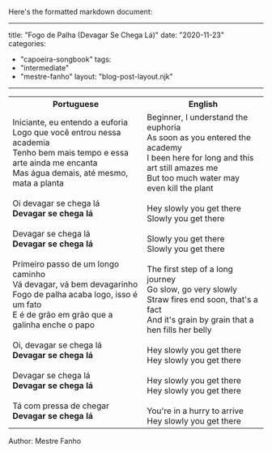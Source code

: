 Here's the formatted markdown document:

---
title: "Fogo de Palha (Devagar Se Chega Lá)"
date: "2020-11-23"
categories: 
  - "capoeira-songbook"
tags: 
  - "intermediate"
  - "mestre-fanho"
layout: "blog-post-layout.njk"
---

<table class="capoeira-table">
    <tr class="header-row">
        <th>Portuguese</th>
        <th>English</th>
    </tr>
    <tr>
        <td>Iniciante, eu entendo a euforia<br>
        Logo que você entrou nessa academia<br>
        Tenho bem mais tempo e essa arte ainda me encanta<br>
        Mas água demais, até mesmo, mata a planta<br>
        <br>
        Oi devagar se chega lá<br>
        <strong>Devagar se chega lá</strong><br>
        <br>
        Devagar se chega lá<br>
        <strong>Devagar se chega lá</strong><br>
        <br>
        Primeiro passo de um longo caminho<br>
        Vá devagar, vá bem devagarinho<br>
        Fogo de palha acaba logo, isso é um fato<br>
        E é de grão em grão que a galinha enche o papo<br>
        <br>
        Oi, devagar se chega lá<br>
        <strong>Devagar se chega lá</strong><br>
        <br>
        Devagar se chega lá<br>
        <strong>Devagar se chega lá</strong><br>
        <br>
        Tá com pressa de chegar<br>
        <strong>Devagar se chega lá</strong></td>
        <td>Beginner, I understand the euphoria<br>
        As soon as you entered the academy<br>
        I been here for long and this art still amazes me<br>
        But too much water may even kill the plant<br>
        <br>
        Hey slowly you get there<br>
        Slowly you get there<br>
        <br>
        Slowly you get there<br>
        Slowly you get there<br>
        <br>
        The first step of a long journey<br>
        Go slow, go very slowly<br>
        Straw fires end soon, that's a fact<br>
        And it's grain by grain that a hen fills her belly<br>
        <br>
        Hey slowly you get there<br>
        Hey slowly you get there<br>
        <br>
        Hey slowly you get there<br>
        Hey slowly you get there<br>
        <br>
        You're in a hurry to arrive<br>
        Hey slowly you get there</td>
    </tr>
</table>

<figcaption>
Author: Mestre Fanho
</figcaption>